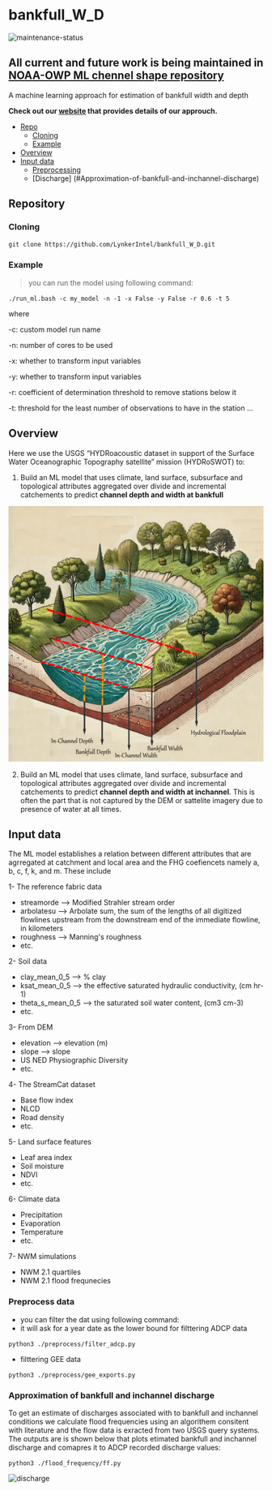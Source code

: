 # bankfull_W_D

![maintenance-status](https://img.shields.io/badge/maintenance-deprecated-red.svg)

## **All current and future work is being maintained in [NOAA-OWP ML chennel shape repository](https://github.com/NOAA-OWP/channel-shape-ML/tree/master/channel-WD)**

A machine learning approach for estimation of bankfull width and depth

**Check out our [website](https://sites.google.com/u.boisestate.edu/channel-width-depth?usp=sharing) that provides details of our approuch.** 

- [Repo](#Repository)
  * [Cloning](#Cloning)
  * [Example](#Example)
- [Overview](#Overview)
- [Input data](#Input-data)
  * [Preprocessing](#Preprocess-data)
  * [Discharge] (#Approximation-of-bankfull-and-inchannel-discharge) 


## Repository

### Cloning

```shell
git clone https://github.com/LynkerIntel/bankfull_W_D.git
```

### Example

> you can run the model using following command:

```shell
./run_ml.bash -c my_model -n -1 -x False -y False -r 0.6 -t 5
```
where 

-c: custom model run name

-n: number of cores to be used

-x: whether to transform input variables

-y: whether to transform input variables

-r: coefficient of determination threshold to remove stations below it

-t: threshold for the least number of observations to have in the station
...

## Overview

Here we use the USGS “HYDRoacoustic dataset in support of the Surface Water Oceanographic Topography satellite” mission (HYDRoSWOT) to:

1. Build an ML model that uses climate, land surface, subsurface and topological attributes aggregated over divide and incremental catchements to predict **channel depth and width at bankfull** 

![Channel](assets/images/channel.png)

2. Build an ML model that uses climate, land surface, subsurface and topological attributes aggregated over divide and incremental catchements to predict **channel depth and width at inchannel**. This is often the part that is not captured by the DEM or sattelite imagery due to presence of water at all times.

## Input data
The ML model establishes a relation between different attributes that are agrregated at catchment and local area and the FHG coefiencets namely a, b, c, f, k, and m. These include

 1- The reference fabric data 
 - streamorde --> Modified Strahler stream order
 - arbolatesu --> Arbolate sum, the sum of the lengths of all digitized flowlines upstream from the downstream end of the immediate flowline, in kilometers
 - roughness --> Manning's roughness
 - etc.

 2- Soil data
 - clay_mean_0_5 --> % clay 
 - ksat_mean_0_5 --> the effective saturated hydraulic conductivity, (cm hr-1) 
 - theta_s_mean_0_5 --> the saturated soil water content, (cm3 cm-3) 
 - etc.

3- From DEM
- elevation --> elevation (m) 
- slope --> slope 
- US NED Physiographic Diversity
- etc.

4- The StreamCat dataset
- Base flow index
- NLCD
- Road density
- etc.

5- Land surface features
- Leaf area index
- Soil moisture 
- NDVI
- etc.

6- Climate data
- Precipitation 
- Evaporation
- Temperature
- etc.  

7- NWM simulations
- NWM 2.1 quartiles
- NWM 2.1 flood frequnecies


### Preprocess data
- you can filter the dat using following command:
- it will ask for a year date as the lower bound for filttering ADCP data

```shell
python3 ./preprocess/filter_adcp.py
```

- filttering GEE data

```shell
python3 ./preprocess/gee_exports.py
```


### Approximation of bankfull and inchannel discharge

To get an estimate of discharges associated with to bankfull and inchannel conditions we calculate flood frequencies using an algorithem consitent with literature and the flow data is exracted from two USGS query systems. The outputs are is shown below that plots etimated bankfull and inchannel discharge and comapres it to ADCP recorded discharge values:

```shell
python3 ./flood_frequency/ff.py
```

![discharge](assets/images/width_cal.png)
